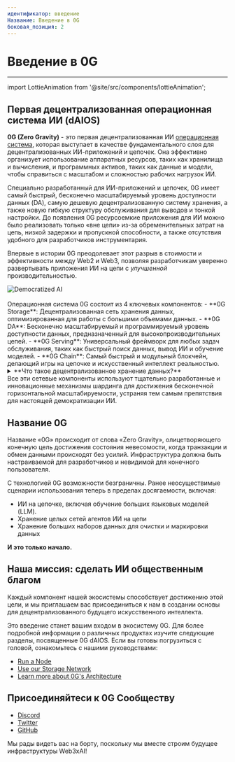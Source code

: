 ```yaml
---
идентификатор: введение
Название: Введение в 0G
боковая_позиция: 2
---
```


# Введение в 0G

---

import LottieAnimation from '@site/src/components/lottieAnimation';

## Первая децентрализованная операционная система ИИ (dAIOS)

**0G (Zero Gravity)** - это первая децентрализованная ИИ [операционная система](https://edu.gcfglobal.org/en/computerbasics/understanding-operating-systems/1/), которая выступает в качестве фундаментального слоя для децентрализованных ИИ-приложений и цепочек. Она эффективно организует использование аппаратных ресурсов, таких как хранилища и вычисления, и программных активов, таких как данные и модели, чтобы справиться с масштабом и сложностью рабочих нагрузок ИИ.

Специально разработанный для ИИ-приложений и цепочек, 0G имеет самый быстрый, бесконечно масштабируемый уровень доступности данных (DA), самую дешевую децентрализованную систему хранения, а также новую гибкую структуру обслуживания для выводов и тонкой настройки. До появления 0G ресурсоемкие приложения для ИИ можно было реализовать только «вне цепи» из-за обременительных затрат на цепь, низкой задержки и пропускной способности, а также отсутствия удобного для разработчиков инструментария.

Впервые в истории 0G преодолевает этот разрыв в стоимости и эффективности между Web2 и Web3, позволяя разработчикам уверенно развертывать приложения ИИ на цепи с _улучшенной_ производительностью.

<div style={{textAlign: 'center'}}>
  <img src="/img/0g-architecture.png" alt="Democratized AI" style={{maxWidth: '100%'}} />
</div>
<br />
Операционная система 0G состоит из 4 ключевых компонентов: 
- **0G Storage**: Децентрализованная сеть хранения данных, оптимизированная для работы с большими объемами данных.
- **0G DA**: Бесконечно масштабируемый и программируемый уровень доступности данных, предназначенный для высокопроизводительных цепей.
- **0G Serving**: Универсальный фреймворк для любых задач обслуживания, таких как быстрый поиск данных, вывод ИИ и обучение моделей.
- **0G Chain**: Самый быстрый и модульный блокчейн, делающий игры на цепочке и искусственный интеллект реальностью.

<details>
<summary> **Что такое децентрализованное хранение данных?** </summary>

Децентрализованное хранилище распределяет данные между несколькими узлами сети, а не полагается на центральный сервер. Такой подход повышает безопасность, устойчивость и доступность данных за счет устранения единой точки отказа, характерной для централизованных систем.

**Что такое доступность данных?
Доступность данных гарантирует, что данные, хранящиеся в системе, легко доступны и могут быть получены в любой момент, когда это необходимо. Сеть доступности данных 0G использует кодирование стирания и систему аттестации на основе кворума, чтобы обеспечить доступность данных даже в сценариях, когда некоторые узлы могут выйти из строя.

**Что такое фреймворк для обслуживания ИИ?
Сервисный фреймворк ИИ - это система, которая облегчает развертывание и выполнение моделей ИИ. Децентрализованная сеть обслуживания 0G поддерживает поиск данных, выводы ИИ и обучение моделей, обеспечивая эффективное управление ресурсами для приложений ИИ.

**Что такое модульный блокчейн?
Модульный блокчейн - это блокчейн, в котором каждый слой или компонент специализирован для выполнения определенной функции, что повышает масштабируемость и гибкость. 0G Chain использует эту архитектуру для оптимизации своих компонентов, позволяя независимо оптимизировать консенсус, исполнение и хранение цепочки. Такая модульная архитектура позволяет точно настроить каждый компонент под конкретные требования, что повышает производительность, масштабируемость и гибкость децентрализованных приложений ИИ.

 </details

Все эти сетевые компоненты используют тщательно разработанные и инновационные механизмы шардинга для достижения бесконечной горизонтальной масштабируемости, устраняя тем самым препятствия для настоящей демократизации ИИ.

## Название 0G

Название «0G» происходит от слова «Zero Gravity», олицетворяющего конечную цель достижения состояния невесомости, когда транзакции и обмен данными происходят без усилий. Инфраструктура должна быть настраиваемой для разработчиков и невидимой для конечного пользователя.

С технологией 0G возможности безграничны. Ранее неосуществимые сценарии использования теперь в пределах досягаемости, включая:

- ИИ на цепочке, включая обучение больших языковых моделей (LLM).
- Хранение целых сетей агентов ИИ на цепи
- Хранение больших наборов данных для очистки и маркировки данных

**И это только начало.**

## Наша миссия: сделать ИИ общественным благом

Каждый компонент нашей экосистемы способствует достижению этой цели, и мы приглашаем вас присоединиться к нам в создании основы для децентрализованного будущего искусственного интеллекта.

Это введение станет вашим входом в экосистему 0G. Для более подробной информации о различных продуктах изучите следующие разделы, посвященные 0G dAIOS. Если вы готовы погрузиться с головой, ознакомьтесь с нашими руководствами:

- [Run a Node](/run-a-node/overview)
- [Use our Storage Network](/build-with-0g/storage-sdk)
- [Learn more about 0G's Architecture](/learn-more/whitepaper)

## Присоединяйтеси к 0G Сообществу

- [Discord](https://discord.gg/0gLabs)
- [Twitter](https://twitter.com/0g_Labs)
- [GitHub](https://github.com/0G-Labs/0g-docs)

Мы рады видеть вас на борту, поскольку мы вместе строим будущее инфраструктуры Web3xAI!

<LottieAnimation />
